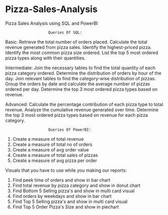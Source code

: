 # Pizza-Sales-Analysis
Pizza Sales Analysis using SQL and PowerBI

                       Queries Of SQL:
Basic:
Retrieve the total number of orders placed.
Calculate the total revenue generated from pizza sales.
Identify the highest-priced pizza.
Identify the most common pizza size ordered.
List the top 5 most ordered pizza types along with their quantities.


Intermediate:
Join the necessary tables to find the total quantity of each pizza category ordered.
Determine the distribution of orders by hour of the day.
Join relevant tables to find the category-wise distribution of pizzas.
Group the orders by date and calculate the average number of pizzas ordered per day.
Determine the top 3 most ordered pizza types based on revenue.

Advanced:
Calculate the percentage contribution of each pizza type to total revenue.
Analyze the cumulative revenue generated over time.
Determine the top 3 most ordered pizza types based on revenue for each pizza category.

                       Queries Of PowerBI:
                       
1. Create a measure of total revenue
2. Create a measure of total no of orders
3. Create a measure of avg order value
4. Create a measure of total sales of pizzas
5. Create a measure of avg pizza per order

Visuals that you have to use while you making our reports:

1. Find peek time of orders and show in bar chart
2. Find total revenue by pizza category and show in donut chart
3. Find Bottom 5 Selling pizza's and show in multi card visual
4. Find orders by weekdays and show in bar chart
5. Find Top 5 Selling pizza's and show in multi card visual
6. Find Top 5 Order Pizza's Size and show in piechart
                
